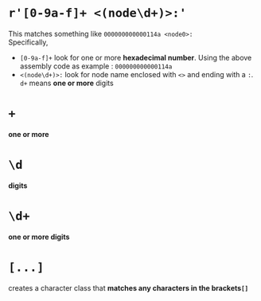 # `r'[0-9a-f]+ <(node\d+)>:'` 
This matches something like `000000000000114a <node0>:`  
Specifically,   
- `[0-9a-f]+` look for one or more **hexadecimal number**. Using the above assembly code as example : `000000000000114a`
- `<(node\d+)>:` look for node name enclosed with `<>` and ending with a `:`. `d+` means **one or more** digits

# `+`   
**one or more**
# `\d` 
**digits** 
# `\d+` 
**one or more digits**
# `[...]`   
creates a character class that **matches any characters in the brackets`[]`**